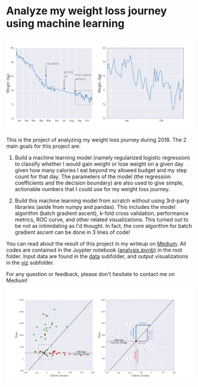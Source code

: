 # Analyze my weight loss journey using machine learning

![Weight loss progress](viz/weight.png)

This is the project of analyzing my weight loss journey during 2018. The 2 main goals for this project are:
1. Build a machine learning model (namely regularized logistic regression) to classify whether I would gain weight
or lose weight on a given day given how many calories I eat beyond my allowed budget and my step count for that day. 
The parameters of the model (the regression coefficients and the decision boundary) are also used to give simple, 
actionable numbers that I could use for my weight loss journey.

2. Build this machine learning model from scratch without using 3rd-party libraries (aside from numpy and pandas).
This includes the model algorithm (batch gradient ascent), k-fold cross validation, performance metrics, ROC curve, 
and other related visualizations. This turned out to be not as intimidating as I'd thought.
In fact, the core algorithm for batch gradient ascent can be done in 3 lines of code!

You can read about the result of this project in my writeup on [Medium](https://link.medium.com/9KJRGuzsqU). 
All codes are contained in the Juypter notebook ([analysis.ipynb](analysis.ipynb)) in the root folder.
Input data are found in the [data](data) subfolder, and output visualizations in the [viz](viz) subfolder.

For any question or feedback, please don't hesitate to contact me on Medium!

![Model interpretation](viz/interpret.png)

